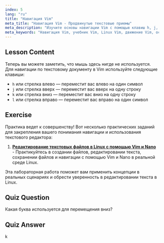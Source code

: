```yaml
---
index: 5
lang: "ru"
title: "Навигация Vim"
meta_title: "Навигация Vim - Продвинутые текстовые приемы"
meta_description: "Изучите основы навигации Vim с помощью клавиш h, j, k, l. Поймите основные движения Vim для начинающих и улучшите свои навыки работы с командной строкой Linux."
meta_keywords: "Навигация Vim, учебник Vim, Linux Vim, движение Vim, основы Vim, Vim для начинающих, текстовый редактор Linux, руководство Vim"
---
```


## Lesson Content

Теперь вы можете заметить, что мышь здесь нигде не используется. Для навигации по текстовому документу в Vim используйте следующие клавиши:

- `h` или стрелка влево — переместит вас влево на один символ
- `j` или стрелка вверх — переместит вас вверх на одну строку
- `k` или стрелка вниз — переместит вас вниз на одну строку
- `l` или стрелка вправо — переместит вас вправо на один символ

## Exercise

Практика ведет к совершенству! Вот несколько практических заданий для закрепления вашего понимания навигации и использования текстового редактора:

1. **[Редактирование текстовых файлов в Linux с помощью Vim и Nano](https://labex.io/ru/labs/comptia-edit-text-files-in-linux-with-vim-and-nano-591076)** - Практикуйтесь в создании файлов, редактировании текста, сохранении файлов и навигации с помощью Vim и Nano в реальной среде Linux.

Эта лабораторная работа поможет вам применить концепции в реальных сценариях и обрести уверенность в редактировании текста в Linux.

## Quiz Question

Какая буква используется для перемещения вниз?

## Quiz Answer

k
